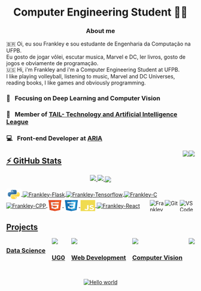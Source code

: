 <h1 align="center">
Computer Engineering Student 👨‍💻
</h1>

<h3 align="center"> About me </h3>

 🇧🇷 Oi, eu sou Frankley e sou estudante de Engenharia da Computação na UFPB.
<br/>Eu gosto de jogar vôlei, escutar musica, Marvel e DC, ler livros, gosto de jogos e obviamente de programação.
<br/> 🇺🇸 Hi, i'm Frankley and i'm a Computer Engineering Student at UFPB.
<br/> I like playing volleyball, listening to music, Marvel and DC Universes, reading books, I like games and obviously programming.

### 🤖⠀Focusing on Deep Learning and Computer Vision
### 🐋⠀Member of [TAIL- Technology and Artificial Intelligence League](https://github.com/TailUFPB)
### 💻⠀Front-end Developer at [ARIA](https://aria.ci.ufpb.br/)


<div style="display: inline_block">
<a href="https://www.instagram.com/frankley.kaiky/"><img align="right" height="20" src="https://github.com/anirudhbelwadi/anirudhbelwadi/blob/master/images/insta.png">
<a href="https://www.linkedin.com/in/franky03/"><img align="right" height="20" src="https://github.com/anirudhbelwadi/anirudhbelwadi/blob/master/images/linkedin.png"> 
</div>


##
## ⚡ GitHub Stats

<div align="center">
  <a href="https://github.com/Franky03">
  <img height="160em" src="https://github-readme-stats.vercel.app/api?username=franky03&show_icons=true&theme=codeSTACKr&include_all_commits=true&count_private=true"/>
  <img height="160em" src="https://github-readme-stats.vercel.app/api/top-langs/?username=Franky03&exclude_repo=PythonProjects&hide=scss,Procfile,R,jupyter%20notebook&layout=compact&langs_count=8&theme=codeSTACKr"/>
  <img align = "center" src = "https://github-profile-trophy.vercel.app/?username=Franky03&margin-w=10&no-bg=true&no-frame=true&title=Commit,Stars,Repositories,PR,Followers&theme=juicyfresh" />
</div>
 
<div style="display: inline_block"><br>
  <img align="center" alt="Frankley-Python" height="30" width="40" src="https://raw.githubusercontent.com/devicons/devicon/master/icons/python/python-original.svg">
  <img align="center" alt="Frankley-Flask" height="30" width="40" src="https://cdn.jsdelivr.net/gh/devicons/devicon/icons/flask/flask-original.svg" />
  <img align="center" alt="Frankley-Tensorflow" height="30" width="40" src="https://cdn.jsdelivr.net/gh/devicons/devicon/icons/tensorflow/tensorflow-original.svg" />
  <img align="center" alt="Frankley-C" height="30" width="40" src="https://cdn.jsdelivr.net/gh/devicons/devicon/icons/c/c-original.svg">
  <img align="center" alt="Frankley-CPP" height="30" width="40" src="https://cdn.jsdelivr.net/gh/devicons/devicon/icons/cplusplus/cplusplus-original.svg" />
  <img align="center" alt="Frankley-HTML" height="30" width="40" src="https://raw.githubusercontent.com/devicons/devicon/master/icons/html5/html5-original.svg">
  <img align="center" alt="Frankley-CSS" height="30" width="40" src="https://raw.githubusercontent.com/devicons/devicon/master/icons/css3/css3-original.svg">
  <img align="center" alt="Frankley-Js" height="30" width="40" src="https://raw.githubusercontent.com/devicons/devicon/master/icons/javascript/javascript-plain.svg">
  <img align="center" alt="Frankley-React" height="30" width="40" src="https://cdn.jsdelivr.net/gh/devicons/devicon/icons/react/react-original.svg" />
  <img align="right" alt="VSCode" height="30" width="40" src="https://cdn.jsdelivr.net/gh/devicons/devicon/icons/vscode/vscode-original.svg" />
  <img align="right" alt="Git" height="30" width="40" src="https://cdn.jsdelivr.net/gh/devicons/devicon/icons/git/git-original.svg" />
  <img align="right" alt="Frankley-Jupyter" height="30" width="40" src="https://cdn.jsdelivr.net/gh/devicons/devicon/icons/jupyter/jupyter-original-wordmark.svg" />
</div>
  
  ##
 
 ## Projects
 
 <div style="display: flex; justify-content: space-between;">     
   <h3>Data Science</h3>
   <a href="https://drive.google.com/drive/folders/18vl3rKPtNf8WDUjXhGFxxcx0QdJpPgPy"><img height="28.5" src="https://img.shields.io/badge/Made%20with-Jupyter-orange?style=for-the-badge&logo=Jupyter">
   <h3>UG0 </h3>
   <a href="https://github.com/Franky03/UG0"><img height="30" src="https://forthebadge.com/images/badges/made-with-c-plus-plus.svg">
   <h3>Web Development</h3>
   <a href="https://linktr.ee/frankyy03"><img height="27.5" src="https://forthebadge.com/images/badges/made-with-javascript.svg">
    <h3>Computer Vision</h3>
    <a href="https://github.com/Franky03/Computer-Vision"><img height="30" src="http://ForTheBadge.com/images/badges/made-with-python.svg">
 </div>
        
<br>
<p align="center">
 <img src="https://profile-counter.glitch.me/franky03/count.svg" alt="Hello world" />
</p>
 
